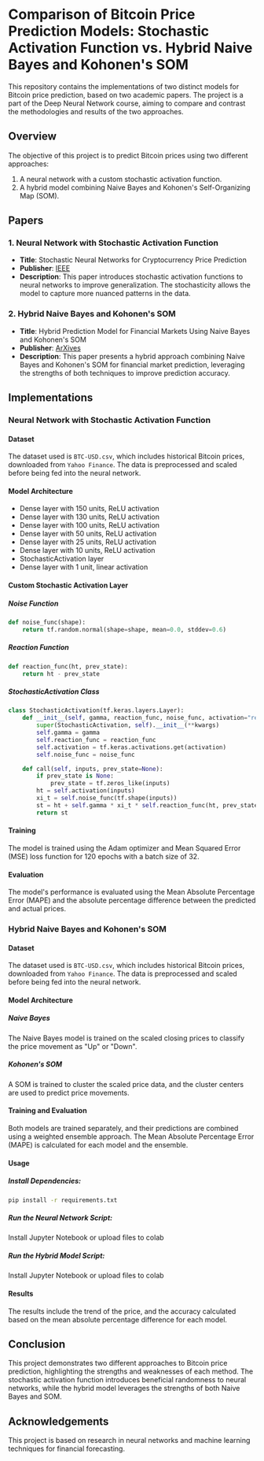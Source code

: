 # Comparison of Bitcoin Price Prediction Models: Stochastic Activation Function vs. Hybrid Naive Bayes and Kohonen's SOM

This repository contains the implementations of two distinct models for Bitcoin price prediction, based on two academic papers. The project is a part of the Deep Neural Network course, aiming to compare and contrast the methodologies and results of the two approaches.

## Overview

The objective of this project is to predict Bitcoin prices using two different approaches:
1. A neural network with a custom stochastic activation function.
2. A hybrid model combining Naive Bayes and Kohonen's Self-Organizing Map (SOM).

## Papers

### 1. Neural Network with Stochastic Activation Function
- **Title**: Stochastic Neural Networks for Cryptocurrency Price Prediction
- **Publisher**: [IEEE](https://ieeexplore.ieee.org/abstract/document/9079491)
- **Description**: This paper introduces stochastic activation functions to neural networks to improve generalization. The stochasticity allows the model to capture more nuanced patterns in the data.

### 2. Hybrid Naive Bayes and Kohonen's SOM
- **Title**: Hybrid Prediction Model for Financial Markets Using Naive Bayes and Kohonen's SOM
- **Publisher**: [ArXives]()
- **Description**: This paper presents a hybrid approach combining Naive Bayes and Kohonen's SOM for financial market prediction, leveraging the strengths of both techniques to improve prediction accuracy.

## Implementations

### Neural Network with Stochastic Activation Function

#### Dataset
The dataset used is `BTC-USD.csv`, which includes historical Bitcoin prices, downloaded from `Yahoo Finance`. The data is preprocessed and scaled before being fed into the neural network.

#### Model Architecture
- Dense layer with 150 units, ReLU activation
- Dense layer with 130 units, ReLU activation
- Dense layer with 100 units, ReLU activation
- Dense layer with 50 units, ReLU activation
- Dense layer with 25 units, ReLU activation
- Dense layer with 10 units, ReLU activation
- StochasticActivation layer
- Dense layer with 1 unit, linear activation

#### Custom Stochastic Activation Layer

##### Noise Function
```python
def noise_func(shape):
    return tf.random.normal(shape=shape, mean=0.0, stddev=0.6)
```

##### Reaction Function
```python
def reaction_func(ht, prev_state):
    return ht - prev_state
```

##### StochasticActivation Class
```python
class StochasticActivation(tf.keras.layers.Layer):
    def __init__(self, gamma, reaction_func, noise_func, activation="relu", **kwargs):
        super(StochasticActivation, self).__init__(**kwargs)
        self.gamma = gamma
        self.reaction_func = reaction_func
        self.activation = tf.keras.activations.get(activation)
        self.noise_func = noise_func 

    def call(self, inputs, prev_state=None):
        if prev_state is None:
            prev_state = tf.zeros_like(inputs)
        ht = self.activation(inputs)
        xi_t = self.noise_func(tf.shape(inputs))
        st = ht + self.gamma * xi_t * self.reaction_func(ht, prev_state)
        return st
```

#### Training
The model is trained using the Adam optimizer and Mean Squared Error (MSE) loss function for 120 epochs with a batch size of 32.

#### Evaluation
The model's performance is evaluated using the Mean Absolute Percentage Error (MAPE) and the absolute percentage difference between the predicted and actual prices.

### Hybrid Naive Bayes and Kohonen's SOM

#### Dataset
The dataset used is `BTC-USD.csv`, which includes historical Bitcoin prices, downloaded from `Yahoo Finance`. The data is preprocessed and scaled before being fed into the neural network.

#### Model Architecture

##### Naive Bayes
The Naive Bayes model is trained on the scaled closing prices to classify the price movement as "Up" or "Down".

##### Kohonen's SOM
A SOM is trained to cluster the scaled price data, and the cluster centers are used to predict price movements.

#### Training and Evaluation
Both models are trained separately, and their predictions are combined using a weighted ensemble approach. The Mean Absolute Percentage Error (MAPE) is calculated for each model and the ensemble.

#### Usage
##### Install Dependencies:

```bash
pip install -r requirements.txt
```

##### Run the Neural Network Script:
Install Jupyter Notebook or upload files to colab

##### Run the Hybrid Model Script:
Install Jupyter Notebook or upload files to colab

#### Results
The results include the trend of the price, and the accuracy calculated based on the mean absolute percentage difference for each model.

## Conclusion
This project demonstrates two different approaches to Bitcoin price prediction, highlighting the strengths and weaknesses of each method. The stochastic activation function introduces beneficial randomness to neural networks, while the hybrid model leverages the strengths of both Naive Bayes and SOM.

## Acknowledgements
This project is based on research in neural networks and machine learning techniques for financial forecasting.